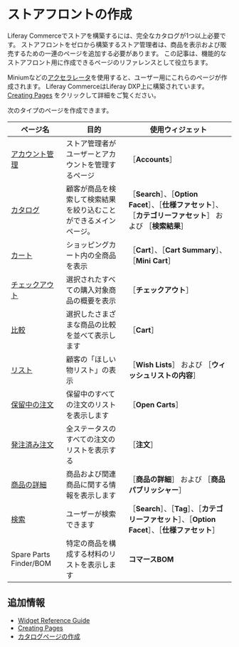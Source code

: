 # ストアフロントの作成

Liferay Commerceでストアを構築するには、完全なカタログが1つ以上必要です。 ストアフロントをゼロから構築するストア管理者は、商品を表示および販売するための一連のページを追加する必要があります。 この記事は、機能的なストアフロント用に作成できるページのリファレンスとして役立ちます。

Miniumなどの[アクセラレータ](../starting-a-store/accelerators.md)を使用すると、ユーザー用にこれらのページが作成されます。 Liferay CommerceはLiferay DXP上に構築されています。 [Creating Pages](https://help.liferay.com/hc/en-us/articles/360018171291-Creating-Pages) をクリックして詳細をご覧ください。

次のタイプのページを作成できます。

| ページ名                                                         | 目的                               | 使用ウィジェット                                                            |
| ------------------------------------------------------------ | -------------------------------- | ------------------------------------------------------------------- |
| [アカウント管理](./commerce-storefront-pages/account-management.md) | ストア管理者がユーザーとアカウントを管理するページ        | ［**Accounts**］                                                        |
| [カタログ](./commerce-storefront-pages/catalog.md)               | 顧客が商品を検索して検索結果を絞り込むことができるメインページ。 | ［**Search**］、［**Option Facet**］、［**仕様ファセット**］、［**カテゴリーファセット**］ および ［**検索結果**］ |
| [カート](./commerce-storefront-pages/cart.md)                   | ショッピングカート内の全商品を表示                | ［**Cart**］、［**Cart Summary**］、［**Mini Cart**］                             |
| [チェックアウト](./commerce-storefront-pages/checkout.md)          | 選択されたすべての購入対象商品の概要を表示            | ［**チェックアウト**］                                                         |
| [比較](./commerce-storefront-pages/compare.md)                 | 選択したさまざまな商品の比較を並べて表示します          | ［**Cart**］                                                            |
| [リスト](./commerce-storefront-pages/lists.md)                  | 顧客の「ほしい物リスト」の表示                  | ［**Wish Lists**］ および ［**ウィッシュリストの内容**］                                  |
| [保留中の注文](./commerce-storefront-pages/pending-orders.md)      | 保留中のすべての注文のリストを表示します             | ［**Open Carts**］                                                      |
| [発注済み注文](./commerce-storefront-pages/placed-orders.md)       | 全ステータスのすべての注文のリストを表示する           | ［**注文**］                                                              |
| [商品の詳細](./commerce-storefront-pages/product-details.md)      | 商品および関連商品に関する情報を表示します            | ［**商品の詳細**］ および ［**商品パブリッシャー**］                                         |
| [検索](./commerce-storefront-pages/search.md)                  | ユーザーが検索できます                      | ［**Search**］、［**Tag**］、［**カテゴリーファセット**］、［**Option Facet**］、［**仕様ファセット**］      |
| Spare Parts Finder/BOM                                       | 特定の商品を構成する材料のリストを表示します           | **コマースBOM** |

## 追加情報

* [Widget Reference Guide](./liferay-commerce-widgets/widget-reference.md)
* [Creating Pages](https://help.liferay.com/hc/en-us/articles/360018171291-Creating-Pages)
* [カタログページの作成](./creating-a-catalog-page.md)
